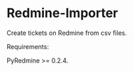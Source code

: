 Redmine-Importer
================

Create tickets on Redmine from csv files.

Requirements:

PyRedmine >= 0.2.4.
